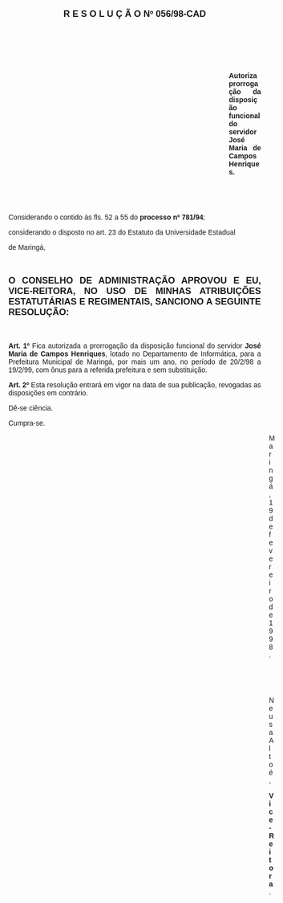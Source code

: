 <BODY>

<B><FONT FACE="Arial" SIZE=4><P ALIGN="CENTER">R E S O L U &Ccedil; &Atilde; O   Nº 056/98-CAD</P>
</B></FONT><FONT FACE="Arial">
<P>&nbsp;</P>
<P>&nbsp;</P>
<P>&nbsp;</P><DIR>
<DIR>
<DIR>
<DIR>
<DIR>
<DIR>
<DIR>
<DIR>
<DIR>
<DIR>
<DIR>

<B><P ALIGN="JUSTIFY">Autoriza prorroga&ccedil;&atilde;o da disposi&ccedil;&atilde;o funcional do servidor Jos&eacute; Maria de Campos Henriques.</P>
</B>
<P>&nbsp;</P>
<P>&nbsp;</P></DIR>
</DIR>
</DIR>
</DIR>
</DIR>
</DIR>
</DIR>
</DIR>
</DIR>
</DIR>
</DIR>

<P ALIGN="JUSTIFY">&#9;Considerando o contido &agrave;s fls. 52 a 55 do <B>processo nº 781/94</B>;</P>
<P ALIGN="JUSTIFY">&#9;considerando o disposto no art. 23 do Estatuto da Universidade Estadual </P>
<P ALIGN="JUSTIFY">de Maring&aacute;,</P>
<P ALIGN="JUSTIFY"></P>
<P ALIGN="JUSTIFY">&nbsp;</P>
</FONT><B><FONT FACE="Arial" SIZE=4><P ALIGN="JUSTIFY">O CONSELHO DE ADMINISTRA&Ccedil;&Atilde;O APROVOU E EU, VICE-REITORA, NO USO DE MINHAS ATRIBUI&Ccedil;&Otilde;ES ESTATUT&Aacute;RIAS E REGIMENTAIS, SANCIONO A SEGUINTE RESOLU&Ccedil;&Atilde;O:</P>
</B></FONT><FONT FACE="Arial"><P ALIGN="JUSTIFY"></P>
<P ALIGN="JUSTIFY">&nbsp;</P>
<P ALIGN="JUSTIFY">&#9;<B>Art. 1º </B>Fica autorizada a prorroga&ccedil;&atilde;o da disposi&ccedil;&atilde;o funcional do servidor <B>Jos&eacute; Maria de Campos Henriques</B>, lotado no Departamento de Inform&aacute;tica, para a Prefeitura Municipal de Maring&aacute;, por mais um ano, no per&iacute;odo de 20/2/98 a 19/2/99, com &ocirc;nus para a referida prefeitura e sem substitui&ccedil;&atilde;o.</P>
<P ALIGN="JUSTIFY">&#9;<B>Art. 2º</B> Esta resolu&ccedil;&atilde;o entrar&aacute; em vigor na data de sua publica&ccedil;&atilde;o, revogadas as disposi&ccedil;&otilde;es em contr&aacute;rio.</P>
<P>&#9;D&ecirc;-se ci&ecirc;ncia.</P>
<P>&#9;Cumpra-se.</P>
<DIR>
<DIR>
<DIR>
<DIR>
<DIR>
<DIR>
<DIR>
<DIR>
<DIR>
<DIR>
<DIR>
<DIR>
<DIR>

<P>Maring&aacute;, 19 de fevereiro de 1998.</P>

<P>&nbsp;</P>
<P>&nbsp;</P>
<P>Neusa Alto&eacute;,</P>
<B><P>Vice-Reitora</B>.</P></DIR>
</DIR>
</DIR>
</DIR>
</DIR>
</DIR>
</DIR>
</DIR>
</DIR>
</DIR>
</DIR>
</DIR>
</DIR>
</FONT></BODY>
